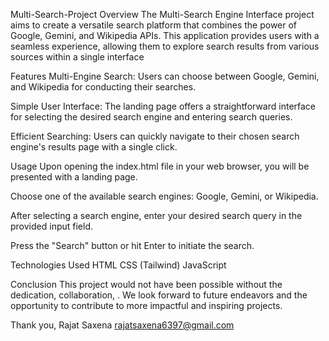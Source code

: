 Multi-Search-Project
Overview
The Multi-Search Engine Interface project aims to create a versatile search platform that combines the power of Google, Gemini, and Wikipedia APIs. This application provides users with a seamless experience, allowing them to explore search results from various sources within a single interface

Features
Multi-Engine Search: Users can choose between Google, Gemini, and Wikipedia for conducting their searches.

Simple User Interface: The landing page offers a straightforward interface for selecting the desired search engine and entering search queries.

Efficient Searching: Users can quickly navigate to their chosen search engine's results page with a single click.

Usage
Upon opening the index.html file in your web browser, you will be presented with a landing page.

Choose one of the available search engines: Google, Gemini, or Wikipedia.

After selecting a search engine, enter your desired search query in the provided input field.

Press the "Search" button or hit Enter to initiate the search.


Technologies Used
HTML CSS (Tailwind) JavaScript

Conclusion
This project would not have been possible without the dedication, collaboration, . We look forward to future endeavors and the opportunity to contribute to more impactful and inspiring projects.

Thank you,
Rajat Saxena
rajatsaxena6397@gmail.com
